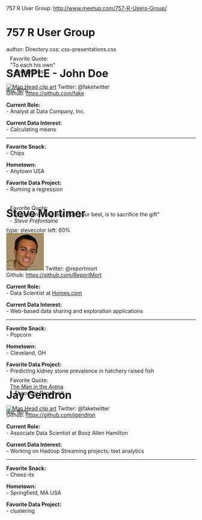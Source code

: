 
<div class="lowerbranding">
757 R User Group: <a href="http://www.meetup.com/757-R-Users-Group/">http://www.meetup.com/757-R-Users-Group/</a>
</div>

757 R User Group
========================================
author: Directory
css: css-presentations.css

SAMPLE - John Doe
========================================
left: 60%

<div class="footer" style="margin-top:-125px; padding: 10px;">
  Favorite Quote:<br>
  "To each his own"</br>- <i>Anonymous</i>
</div>

<div class="photobanner">
  <p>
    <a href="http://www.clker.com/cliparts/4/f/1/6/11949845231298100123head3.svg.thumb.png"><img src='http://www.clker.com/cliparts/4/f/1/6/11949845231298100123head3.svg.thumb.png' alt='Man Head clip art'/></a>
    <span>Twitter: @faketwitter</span>
    </br>
    <span class="item2">Github: <a href="http://www.github.com">https://github.com/fake</a></span>
  </p>
</div>

<b>Current Role:</b></br>
\- Analyst at Data Company, Inc.<br>
  
<b>Current Data Interest:</b></br>
\- Calculating means<br>

***

<b>Favorite Snack:</b></br>
\- Chips

<b>Hometown:</b></br>
\- Anytown USA<br>

<b>Favorite Data Project:</b></br>
<span style="word-wrap: break-word;">\- Running a regression</span>


Steve Mortimer
========================================
type: stevecolor
left: 60%

<div class="footer" style="margin-top:-100px; padding: 10px;">
  Favorite Quote:<br>
  "To give anything less than your best, is to sacrifice the gift"</br>- <i>Steve Prefontaine</i>
</div>

<div class="photobanner">
  <p>
    <img src="./pictures/steve-mortimer.jpg">
    <span>Twitter: @reportmort</span>
    </br>
    <span class="item2">Github: <a href="https://github.com/ReportMort">https://github.com/ReportMort</a></span>
  </p>
</div>

<b>Current Role:</b></br>
\- Data Scientist at <a href="http://www.homes.com">Homes.com</a><br>
  
<b>Current Data Interest:</b></br>
\- Web-based data sharing and exploration applications<br>

***

<b>Favorite Snack:</b></br>
\- Popcorn

<b>Hometown:</b></br>
\- Cleveland, OH<br>

<b>Favorite Data Project:</b></br>
<span style="word-wrap: break-word;">\- Predicting kidney stone prevalence in hatchery raised fish</span>

Jay Gendron
========================================
left: 60%

<div class="footer" style="margin-top:-125px; padding: 10px;">
  Favorite Quote:<br>
  <a href="http://cdn.shopify.com/s/files/1/1033/4649/products/speechted_1024x1024.jpg?v=1445665300">The Man in the Arena</a></br>- <i>Theodore Roosevelt</i>
</div>

<div class="photobanner">
  <p>
    <a href="http://www.clker.com/cliparts/4/f/1/6/11949845231298100123head3.svg.thumb.png"><img src='http://www.clker.com/cliparts/4/f/1/6/11949845231298100123head3.svg.thumb.png' alt='Man Head clip art'/></a>
    <span>Twitter: @faketwitter</span>
    </br>
    <span class="item2">Github: <a href="https://github.com/jgendron">https://github.com/jgendron</a></span>
  </p>
</div>

<b>Current Role:</b></br>
\- Associate Data Scientist at Booz Allen Hamilton<br>
  
<b>Current Data Interest:</b></br>
\- Working on Hadoop Streaming projects; text analytics<br>

***

<b>Favorite Snack:</b></br>
\- Cheez-its

<b>Hometown:</b></br>
\- Springfield, MA USA<br>

<b>Favorite Data Project:</b></br>
<span style="word-wrap: break-word;">\- clustering</span>
